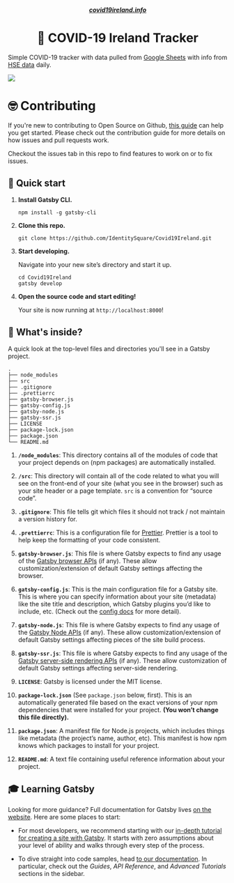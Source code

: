 <h5 align="center"><a href="https://covid19ireland.info">covid19ireland.info</a></h2>

<h1 align="center">
  🦠 COVID-19 Ireland Tracker
</h1>

<p>Simple COVID-19 tracker with data pulled from <a href="https://docs.google.com/spreadsheets/d/1gzGPP2ezOmzcTQ_-ypa_2yAcAT8SyJcsumOou6yNzTc/edit?usp=sharing">Google Sheets</a> with info from <a href="https://www.gov.ie/en/news/7e0924-latest-updates-on-covid-19-coronavirus/">HSE data</a> daily.</p>

<img src="https://repository-images.githubusercontent.com/251653603/1d672300-766e-11ea-9edb-a9116b62d716" />


<h1>🤓 Contributing</h3>  
  
<p>If you're new to contributing to Open Source on Github, <a href="https://guides.github.com/activities/contributing-to-open-source/">this guide</a> can help you get started. Please check out the contribution guide for more details on how issues and pull requests work.</p>

<p>Checkout the issues tab in this repo to find features to work on or to fix issues.</p>


## 🚀 Quick start

1.  **Install Gatsby CLI.**


    ```shell
    npm install -g gatsby-cli
    ```
2.  **Clone this repo.**


    ```shell
    git clone https://github.com/IdentitySquare/Covid19Ireland.git
    ```

1.  **Start developing.**

    Navigate into your new site’s directory and start it up.

    ```shell
    cd Covid19Ireland
    gatsby develop
    ```

1.  **Open the source code and start editing!**

    Your site is now running at `http://localhost:8000`!

## 🧐 What's inside?

A quick look at the top-level files and directories you'll see in a Gatsby project.

    .
    ├── node_modules
    ├── src
    ├── .gitignore
    ├── .prettierrc
    ├── gatsby-browser.js
    ├── gatsby-config.js
    ├── gatsby-node.js
    ├── gatsby-ssr.js
    ├── LICENSE
    ├── package-lock.json
    ├── package.json
    └── README.md

1.  **`/node_modules`**: This directory contains all of the modules of code that your project depends on (npm packages) are automatically installed.

2.  **`/src`**: This directory will contain all of the code related to what you will see on the front-end of your site (what you see in the browser) such as your site header or a page template. `src` is a convention for “source code”.

3.  **`.gitignore`**: This file tells git which files it should not track / not maintain a version history for.

4.  **`.prettierrc`**: This is a configuration file for [Prettier](https://prettier.io/). Prettier is a tool to help keep the formatting of your code consistent.

5.  **`gatsby-browser.js`**: This file is where Gatsby expects to find any usage of the [Gatsby browser APIs](https://www.gatsbyjs.org/docs/browser-apis/) (if any). These allow customization/extension of default Gatsby settings affecting the browser.

6.  **`gatsby-config.js`**: This is the main configuration file for a Gatsby site. This is where you can specify information about your site (metadata) like the site title and description, which Gatsby plugins you’d like to include, etc. (Check out the [config docs](https://www.gatsbyjs.org/docs/gatsby-config/) for more detail).

7.  **`gatsby-node.js`**: This file is where Gatsby expects to find any usage of the [Gatsby Node APIs](https://www.gatsbyjs.org/docs/node-apis/) (if any). These allow customization/extension of default Gatsby settings affecting pieces of the site build process.

8.  **`gatsby-ssr.js`**: This file is where Gatsby expects to find any usage of the [Gatsby server-side rendering APIs](https://www.gatsbyjs.org/docs/ssr-apis/) (if any). These allow customization of default Gatsby settings affecting server-side rendering.

9.  **`LICENSE`**: Gatsby is licensed under the MIT license.

10. **`package-lock.json`** (See `package.json` below, first). This is an automatically generated file based on the exact versions of your npm dependencies that were installed for your project. **(You won’t change this file directly).**

11. **`package.json`**: A manifest file for Node.js projects, which includes things like metadata (the project’s name, author, etc). This manifest is how npm knows which packages to install for your project.

12. **`README.md`**: A text file containing useful reference information about your project.

## 🎓 Learning Gatsby

Looking for more guidance? Full documentation for Gatsby lives [on the website](https://www.gatsbyjs.org/). Here are some places to start:

- For most developers, we recommend starting with our [in-depth tutorial for creating a site with Gatsby](https://www.gatsbyjs.org/tutorial/). It starts with zero assumptions about your level of ability and walks through every step of the process.

- To dive straight into code samples, head [to our documentation](https://www.gatsbyjs.org/docs/). In particular, check out the _Guides_, _API Reference_, and _Advanced Tutorials_ sections in the sidebar.
